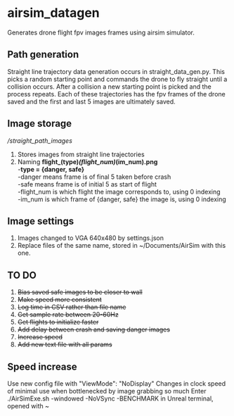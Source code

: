 # airsim_datagen
Generates drone flight fpv images frames using airsim simulator.

## Path generation
Straight line trajectory data generation occurs in straight_data_gen.py. This picks a random starting point and commands the drone  to fly straight until a collision occurs. After a collision a new starting point is picked and the process repeats.
Each of these trajectories has the fpv frames of the drone saved and the first and last 5 images are ultimately saved.


## Image storage
*/straight_path_images*
1. Stores images from straight line trajectories
2. Naming
  **flight_(type)_(flight_num)_(im_num).png**  
		 -**type = {danger, safe}**  
        -danger means frame is of final 5 taken before crash  
        -safe means frame is of initial 5 as start of flight  
      -flight_num is which flight the image corresponds to, using 0 indexing  
      -im_num is which frame of {danger, safe} the image is, using 0 indexing
      
## Image settings
1. Images changed to VGA 640x480 by settings.json
2. Replace files of the same name, stored in ~/Documents/AirSim with this one.

## TO DO
1. ~~Bias saved safe images to be closer to wall~~
2. ~~Make speed more consistent~~
3. ~~Log time in CSV rather than file name~~
4. ~~Get sample rate between 20-60Hz~~
5. ~~Get flights to initialize faster~~
6. ~~Add delay between crash and saving danger images~~
7. ~~Increase speed~~
8. ~~Add new text file with all params~~

## Speed increase
Use new config file with "ViewMode": "NoDisplay"
Changes in clock speed of minimal use when bottlenecked by image grabbing so much
Enter ./AirSimExe.sh -windowed -NoVSync -BENCHMARK in Unreal terminal, opened with ~

